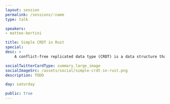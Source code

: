```yaml
---
layout: session
permalink: /sessions/:name
type: talk

speakers:
- matteo-bertini

title: Simple CRDT in Rust
special:
desc: >
    A conflict-free replicated data type (CRDT) is a data structure that can be replicated, each replica can be updated independently and it is always mathematically possible to merge the replicas back without conflicts. The simplest CRDT is an _append only_ Set, where the _merge_ is the Set union, building upon this idea we can compose more complex data types. In this talk we will explore how to implement a `cli` for a CRDT shopping list, see how Traits are emerging during the code evolution, use cargo to include some useful crates with no pain, and document the code with runnable examples.

socialTwitterCardType: summary_large_image
socialImageSrc: /assets/social/simple-crdt-in-rust.png
description: TODO

day: saturday

public: true
---
```


